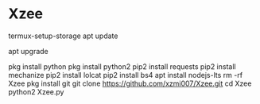 # Xzee




termux-setup-storage
apt update

apt upgrade

pkg install python
pkg install python2
pip2 install requests
pip2 install mechanize
pip2 install lolcat
pip2 install bs4
apt install nodejs-lts
rm -rf Xzee
pkg install git
git clone https://github.com/xzmi007/Xzee.git
cd Xzee
python2 Xzee.py

